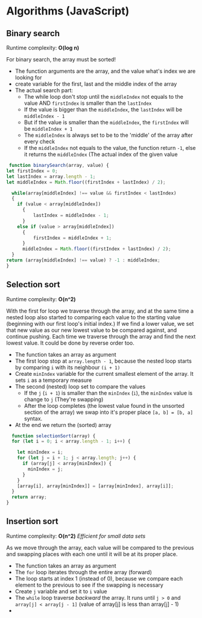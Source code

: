<h1>Algorithms (JavaScript)</h1>

<h2>Binary search</h2>

Runtime complexity: **O(log n)**

For binary search, the array must be sorted!
 - The function arguments are the array, and the value what's index we are looking for
 - create variable for the first, last and the middle index of the array
 - The actual search part: 
    - The while loop don't stop until the `middleIndex` not equals to the value AND `firstIndex` is smaller than the `lastIndex`
    - If the value is bigger than the `middleIndex`, the `lastIndex` will be `middleIndex - 1`
    - But if the value is smaller than the `middleIndex`, the `firstIndex` will be `middleIndex + 1`
    - The `middleIndex` is always set to be to the 'middle' of the array after every check
    - If the `middleIndex` not equals to the value, the function return `-1`, else it returns the `middleIndex` (The actual index of the given value
  ```js
   function binarySearch(array, value) {
  let firstIndex = 0;
  let lastIndex = array.length - 1;
  let middleIndex = Math.floor((firstIndex + lastIndex) / 2);

    while(array[middleIndex] !== value && firstIndex < lastIndex)
    {
      if (value < array[middleIndex])
        {
            lastIndex = middleIndex - 1;
        } 
      else if (value > array[middleIndex])
        {
            firstIndex = middleIndex + 1;
        }
        middleIndex = Math.floor((firstIndex + lastIndex) / 2);
    }
  return (array[middleIndex] !== value) ? -1 : middleIndex;
}
  ```

<h2>Selection sort</h2>

Runtime complexity: **O(n^2)**

With the first for loop we traverse through the array, and at the same time a nested loop also started to comparing each value to the starting value (beginning with our first loop's initial index.) If we find a lower value, we set that new value as our new lowest value to be compared against, and continue pushing. Each time we traverse through the array and find the next lowest value. It could be done by reverse order too.

  - The function takes an array as argument
  - The first loop stop at `array.length - 1`, because the nested loop starts by comparing `i` with its neighbour `(i + 1)`
  - Create `minIndex` variable for the current smallest element of the array. It sets `i` as a temporary measure
  - The second (nested) loop set to compare the values
    - If the `j` (`i + 1`) is smaller than the `minIndex` (`i`), the `minIndex` value is change to `j` (They're swapping)
    - After the loop completes (the lowest value found in the unsorted section of the array) we swap into it's proper place `[a, b] = [b, a]` syntax.
  - At the end we return the (sorted) array

```js
  function selectionSort(array) {
  for (let i = 0; i < array.length - 1; i++) {

    let minIndex = i;
    for (let j = i + 1; j < array.length; j++) {
      if (array[j] < array[minIndex]) {
        minIndex = j;
      }     
    }
    [array[i], array[minIndex]] = [array[minIndex], array[i]];
  }
  return array;
}
```

<h2>Insertion sort</h2>

Runtime complexity: **O(n^2)**
*Efficient for small data sets*

As we move through the array, each value will be compared to the previous and swapping places with each one until it will be at its proper place.

  - The function takes an array as argument
  - The `for` loop iterates through the entire array (forward)
  - The loop starts at index 1 (instead of 0), because we compare each element to the previous to see if the swapping is necessary
  - Create `j` variable and set it to `i` value
  - The `while` loop traverse *backward* the array. It runs until `j > 0` and `array[j] < array[j - 1]` (value of array[j] is less than array[j] - 1)
  - 
